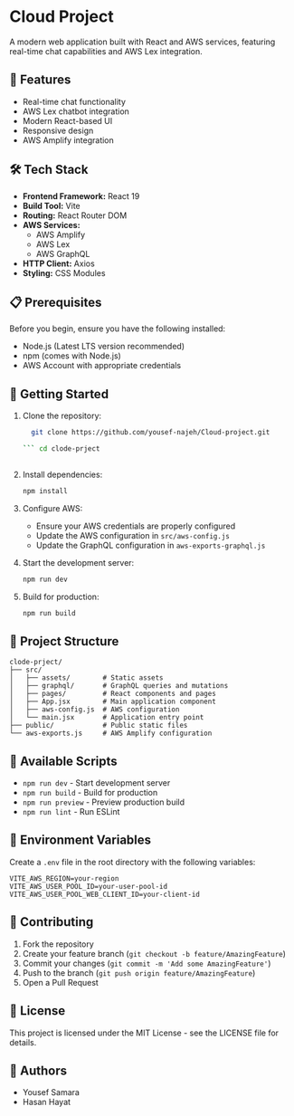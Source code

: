 # Cloud Project

A modern web application built with React and AWS services, featuring real-time chat capabilities and AWS Lex integration.

## 🚀 Features

- Real-time chat functionality
- AWS Lex chatbot integration
- Modern React-based UI
- Responsive design
- AWS Amplify integration

## 🛠️ Tech Stack

- **Frontend Framework:** React 19
- **Build Tool:** Vite
- **Routing:** React Router DOM
- **AWS Services:**
  - AWS Amplify
  - AWS Lex
  - AWS GraphQL
- **HTTP Client:** Axios
- **Styling:** CSS Modules

## 📋 Prerequisites

Before you begin, ensure you have the following installed:
- Node.js (Latest LTS version recommended)
- npm (comes with Node.js)
- AWS Account with appropriate credentials

## 🚀 Getting Started

1. Clone the repository:
   ``` bash
     git clone https://github.com/yousef-najeh/Cloud-project.git

   ``` cd clode-prject
  

2. Install dependencies:
   ```bash
   npm install
   ```

3. Configure AWS:
   - Ensure your AWS credentials are properly configured
   - Update the AWS configuration in `src/aws-config.js`
   - Update the GraphQL configuration in `aws-exports-graphql.js`

4. Start the development server:
   ```bash
   npm run dev
   ```

5. Build for production:
   ```bash
   npm run build
   ```

## 📁 Project Structure

```
clode-prject/
├── src/
│   ├── assets/        # Static assets
│   ├── graphql/       # GraphQL queries and mutations
│   ├── pages/         # React components and pages
│   ├── App.jsx        # Main application component
│   ├── aws-config.js  # AWS configuration
│   └── main.jsx       # Application entry point
├── public/            # Public static files
└── aws-exports.js     # AWS Amplify configuration
```

## 🔧 Available Scripts

- `npm run dev` - Start development server
- `npm run build` - Build for production
- `npm run preview` - Preview production build
- `npm run lint` - Run ESLint

## 🔐 Environment Variables

Create a `.env` file in the root directory with the following variables:
```
VITE_AWS_REGION=your-region
VITE_AWS_USER_POOL_ID=your-user-pool-id
VITE_AWS_USER_POOL_WEB_CLIENT_ID=your-client-id
```

## 🤝 Contributing

1. Fork the repository
2. Create your feature branch (`git checkout -b feature/AmazingFeature`)
3. Commit your changes (`git commit -m 'Add some AmazingFeature'`)
4. Push to the branch (`git push origin feature/AmazingFeature`)
5. Open a Pull Request

## 📝 License

This project is licensed under the MIT License - see the LICENSE file for details.

## 👥 Authors

- Yousef Samara
- Hasan Hayat
